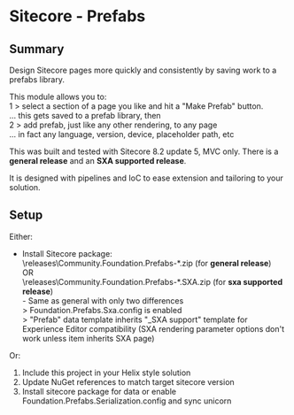 ﻿Sitecore - Prefabs
==============

Summary
--------------
Design Sitecore pages more quickly and consistently by saving work to a prefabs library.

This module allows you to:  
1 > select a section of a page you like and hit a "Make Prefab" button.  
    ... this gets saved to a prefab library, then  
2 > add prefab, just like any other rendering, to any page  
    ... in fact any language, version, device, placeholder path, etc

This was built and tested with Sitecore 8.2 update 5, MVC only. There is a **general release** and an **SXA supported release**.

It is designed with pipelines and IoC to ease extension and tailoring to your solution.
  
Setup
--------------
Either:
* Install Sitecore package:  
	\releases\Community.Foundation.Prefabs-\*.zip (for **general release**)  
	OR  
	\releases\Community.Foundation.Prefabs-\*.SXA.zip (for **sxa supported release**)  
		- Same as general with only two differences  
			> Foundation.Prefabs.Sxa.config is enabled  
			> "Prefab" data template inherits "_SXA support" template for Experience Editor compatibility (SXA rendering parameter options don't work unless item inherits SXA page)
		
Or:
1. Include this project in your Helix style solution
2. Update NuGet references to match target sitecore version
3. Install sitecore package for data or enable Foundation.Prefabs.Serialization.config and sync unicorn
